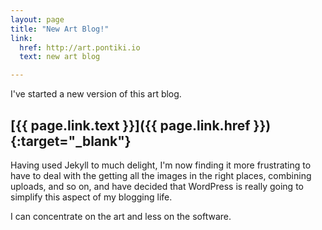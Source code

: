 ```yaml
---
layout: page
title: "New Art Blog!"
link:
  href: http://art.pontiki.io
  text: new art blog

---
```


I've started a new version of this art blog.

## [{{ page.link.text }}]({{ page.link.href }}){:target="_blank"}

Having used Jekyll to much delight, I'm now finding it more
frustrating to have to deal with the getting all the images in the
right places, combining uploads, and so on, and have decided that
WordPress is really going to simplify this aspect of my blogging life.

I can concentrate on the art and less on the software.
